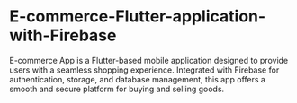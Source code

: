 # E-commerce-Flutter-application-with-Firebase
E-commerce App is a Flutter-based mobile application designed to provide users with a seamless shopping experience. Integrated with Firebase for authentication, storage, and database management, this app offers a smooth and secure platform for buying and selling goods.
